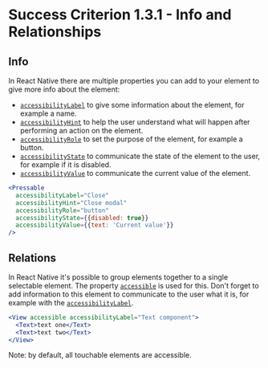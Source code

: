 # Success Criterion 1.3.1 - Info and Relationships

## Info
In React Native there are multiple properties you can add to your element to give more info about the element:
- [`accessibilityLabel`](https://reactnative.dev/docs/accessibility#accessibilitylabel) to give some information about the element, for example a name.
- [`accessibilityHint`](https://reactnative.dev/docs/accessibility#accessibilityhint) to help the user understand what will happen after performing an action on the element.
- [`accessibilityRole`](https://reactnative.dev/docs/accessibility#accessibilityrole) to set the purpose of the element, for example a button.
- [`accessibilityState`](https://reactnative.dev/docs/accessibility#accessibilitystate) to communicate the state of the element to the user, for example if it is disabled.
- [`accessibilityValue`](https://reactnative.dev/docs/accessibility#accessibilityvalue) to communicate the current value of the element.

```jsx
<Pressable
  accessibilityLabel="Close"
  accessibilityHint="Close modal"
  accessibilityRole="button"
  accessibilityState={{disabled: true}}
  accessibilityValue={{text: 'Current value'}}
/>
```

## Relations
In React Native it's possible to group elements together to a single selectable element. The property [`accessible`](https://reactnative.dev/docs/accessibility#accessible) is used for this. Don't forget to add information to this element to communicate to the user what it is, for example with the [`accessibilityLabel`](https://reactnative.dev/docs/accessibility#accessibilitylabel).

```jsx
<View accessible accessibilityLabel="Text component">
  <Text>text one</Text>
  <Text>text two</Text>
</View>
```

Note: by default, all touchable elements are accessible.